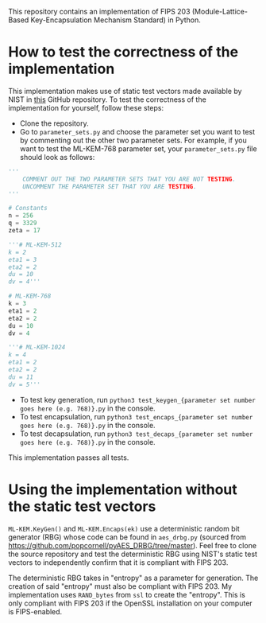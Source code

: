 This repository contains an implementation of FIPS 203 (Module-Lattice-Based Key-Encapsulation Mechanism Standard) in Python. 

# How to test the correctness of the implementation
This implementation makes use of static test vectors made available by NIST in [this](https://github.com/usnistgov/ACVP-Server/tree/master/gen-val/json-files) GitHub repository. To test the correctness of the implementation for yourself, follow these steps:
- Clone the repository.
- Go to `parameter_sets.py` and choose the parameter set you want to test by commenting out the other two parameter sets. For example, if you want to test the ML-KEM-768 parameter set, your `parameter_sets.py` file should look as follows:

```python
'''
    COMMENT OUT THE TWO PARAMETER SETS THAT YOU ARE NOT TESTING.
    UNCOMMENT THE PARAMETER SET THAT YOU ARE TESTING.
'''

# Constants
n = 256
q = 3329
zeta = 17

'''# ML-KEM-512
k = 2
eta1 = 3
eta2 = 2
du = 10
dv = 4'''

# ML-KEM-768
k = 3
eta1 = 2
eta2 = 2
du = 10
dv = 4

'''# ML-KEM-1024
k = 4
eta1 = 2
eta2 = 2
du = 11
dv = 5'''
```
- To test key generation, run `python3 test_keygen_{parameter set number goes here (e.g. 768)}.py` in the console.
- To test encapsulation, run `python3 test_encaps_{parameter set number goes here (e.g. 768)}.py` in the console.
- To test decapsulation, run `python3 test_decaps_{parameter set number goes here (e.g. 768)}.py` in the console.

This implementation passes all tests.

# Using the implementation without the static test vectors
```ML-KEM.KeyGen()``` and ```ML-KEM.Encaps(ek)``` use a deterministic random bit generator (RBG) whose code can be found in ```aes_drbg.py``` (sourced from https://github.com/popcornell/pyAES_DRBG/tree/master). Feel free to clone the source repository and test the deterministic RBG using NIST's static test vectors to independently confirm that it is compliant with FIPS 203. 

The deterministic RBG takes in "entropy" as a parameter for generation. The creation of said "entropy" must also be compliant with FIPS 203. My implementation uses ```RAND_bytes``` from ```ssl``` to create the "entropy". This is only compliant with FIPS 203 if the OpenSSL installation on your computer is FIPS-enabled.

